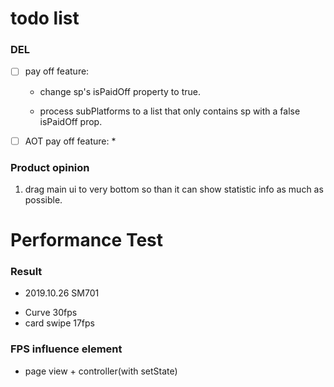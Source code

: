 # todo list

### DEL
- [ ] pay off feature: 

  * change sp's isPaidOff property  to true.

  * process subPlatforms to a list that only contains sp with a false isPaidOff prop.

- [ ] AOT pay off feature: 
  * 

  

### Product opinion

1. drag main ui to very bottom so than it can show statistic info as much as possible.

# Performance Test
### Result
* 2019.10.26 SM701 
- Curve 30fps
- card swipe 17fps

### FPS influence element
- page view + controller(with setState) 
